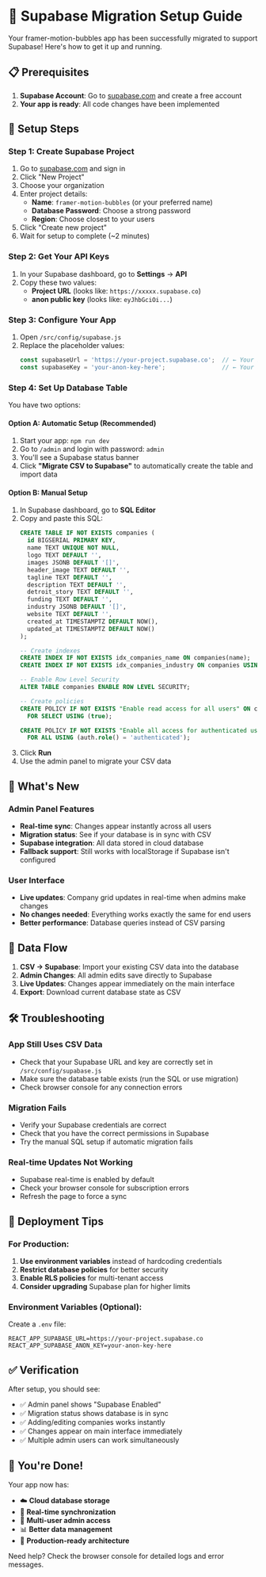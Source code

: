 # 🚀 Supabase Migration Setup Guide

Your framer-motion-bubbles app has been successfully migrated to support Supabase! Here's how to get it up and running.

## 📋 Prerequisites

1. **Supabase Account**: Go to [supabase.com](https://supabase.com) and create a free account
2. **Your app is ready**: All code changes have been implemented

## 🔧 Setup Steps

### Step 1: Create Supabase Project

1. Go to [supabase.com](https://supabase.com) and sign in
2. Click "New Project"
3. Choose your organization
4. Enter project details:
   - **Name**: `framer-motion-bubbles` (or your preferred name)
   - **Database Password**: Choose a strong password
   - **Region**: Choose closest to your users
5. Click "Create new project"
6. Wait for setup to complete (~2 minutes)

### Step 2: Get Your API Keys

1. In your Supabase dashboard, go to **Settings** → **API**
2. Copy these two values:
   - **Project URL** (looks like: `https://xxxxx.supabase.co`)
   - **anon public key** (looks like: `eyJhbGciOi...`)

### Step 3: Configure Your App

1. Open `/src/config/supabase.js`
2. Replace the placeholder values:
   ```javascript
   const supabaseUrl = 'https://your-project.supabase.co';  // ← Your Project URL
   const supabaseKey = 'your-anon-key-here';                // ← Your anon key
   ```

### Step 4: Set Up Database Table

You have two options:

#### Option A: Automatic Setup (Recommended)
1. Start your app: `npm run dev`
2. Go to `/admin` and login with password: `admin`
3. You'll see a Supabase status banner
4. Click **"Migrate CSV to Supabase"** to automatically create the table and import data

#### Option B: Manual Setup
1. In Supabase dashboard, go to **SQL Editor**
2. Copy and paste this SQL:
   ```sql
   CREATE TABLE IF NOT EXISTS companies (
     id BIGSERIAL PRIMARY KEY,
     name TEXT UNIQUE NOT NULL,
     logo TEXT DEFAULT '',
     images JSONB DEFAULT '[]',
     header_image TEXT DEFAULT '',
     tagline TEXT DEFAULT '',
     description TEXT DEFAULT '',
     detroit_story TEXT DEFAULT '',
     funding TEXT DEFAULT '',
     industry JSONB DEFAULT '[]',
     website TEXT DEFAULT '',
     created_at TIMESTAMPTZ DEFAULT NOW(),
     updated_at TIMESTAMPTZ DEFAULT NOW()
   );

   -- Create indexes
   CREATE INDEX IF NOT EXISTS idx_companies_name ON companies(name);
   CREATE INDEX IF NOT EXISTS idx_companies_industry ON companies USING GIN(industry);

   -- Enable Row Level Security
   ALTER TABLE companies ENABLE ROW LEVEL SECURITY;

   -- Create policies
   CREATE POLICY IF NOT EXISTS "Enable read access for all users" ON companies
     FOR SELECT USING (true);

   CREATE POLICY IF NOT EXISTS "Enable all access for authenticated users" ON companies
     FOR ALL USING (auth.role() = 'authenticated');
   ```
3. Click **Run**
4. Use the admin panel to migrate your CSV data

## 🎯 What's New

### Admin Panel Features
- **Real-time sync**: Changes appear instantly across all users
- **Migration status**: See if your database is in sync with CSV
- **Supabase integration**: All data stored in cloud database
- **Fallback support**: Still works with localStorage if Supabase isn't configured

### User Interface
- **Live updates**: Company grid updates in real-time when admins make changes
- **No changes needed**: Everything works exactly the same for end users
- **Better performance**: Database queries instead of CSV parsing

## 🔄 Data Flow

1. **CSV → Supabase**: Import your existing CSV data into the database
2. **Admin Changes**: All admin edits save directly to Supabase
3. **Live Updates**: Changes appear immediately on the main interface
4. **Export**: Download current database state as CSV

## 🛠 Troubleshooting

### App Still Uses CSV Data
- Check that your Supabase URL and key are correctly set in `/src/config/supabase.js`
- Make sure the database table exists (run the SQL or use migration)
- Check browser console for any connection errors

### Migration Fails
- Verify your Supabase credentials are correct
- Check that you have the correct permissions in Supabase
- Try the manual SQL setup if automatic migration fails

### Real-time Updates Not Working
- Supabase real-time is enabled by default
- Check your browser console for subscription errors
- Refresh the page to force a sync

## 🚀 Deployment Tips

### For Production:
1. **Use environment variables** instead of hardcoding credentials
2. **Restrict database policies** for better security
3. **Enable RLS policies** for multi-tenant access
4. **Consider upgrading** Supabase plan for higher limits

### Environment Variables (Optional):
Create a `.env` file:
```
REACT_APP_SUPABASE_URL=https://your-project.supabase.co
REACT_APP_SUPABASE_ANON_KEY=your-anon-key-here
```

## ✅ Verification

After setup, you should see:
- ✅ Admin panel shows "Supabase Enabled"
- ✅ Migration status shows database is in sync
- ✅ Adding/editing companies works instantly
- ✅ Changes appear on main interface immediately
- ✅ Multiple admin users can work simultaneously

## 🎉 You're Done!

Your app now has:
- ☁️ **Cloud database storage**
- 🔄 **Real-time synchronization**
- 👥 **Multi-user admin access**
- 📊 **Better data management**
- 🚀 **Production-ready architecture**

Need help? Check the browser console for detailed logs and error messages.
